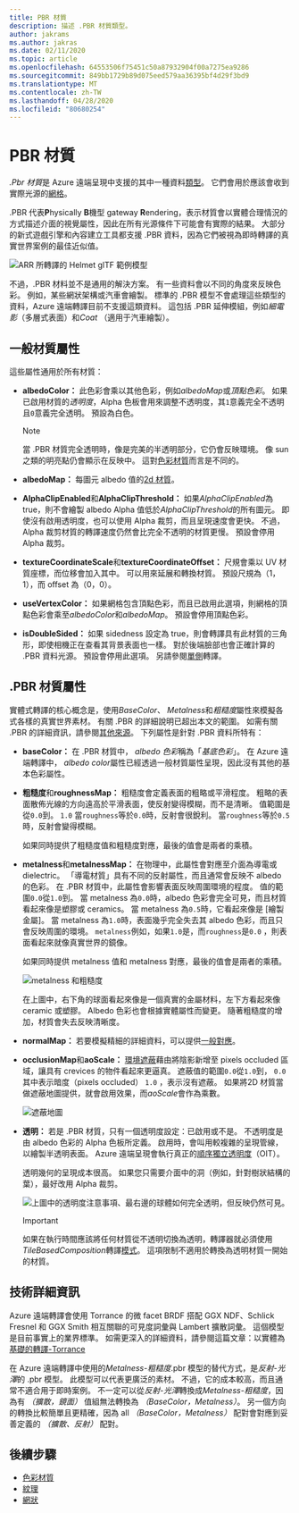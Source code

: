 ```yaml
---
title: PBR 材質
description: 描述 .PBR 材質類型。
author: jakrams
ms.author: jakras
ms.date: 02/11/2020
ms.topic: article
ms.openlocfilehash: 64553506f75451c50a87932904f00a7275ea9286
ms.sourcegitcommit: 849bb1729b89d075eed579aa36395bf4d29f3bd9
ms.translationtype: MT
ms.contentlocale: zh-TW
ms.lasthandoff: 04/28/2020
ms.locfileid: "80680254"
---
```

# <a name="pbr-materials"></a>PBR 材質

*.Pbr 材質*是 Azure 遠端呈現中支援的其中一種資料[類型](../../concepts/materials.md)。 它們會用於應該會收到實際光源的[網格](../../concepts/meshes.md)。

.PBR 代表**P**hysically **B**機型 gateway **R**endering，表示材質會以實體合理情況的方式描述介面的視覺屬性，因此在所有光源條件下可能會有實際的結果。 大部分的新式遊戲引擎和內容建立工具都支援 .PBR 資料，因為它們被視為即時轉譯的真實世界案例的最佳近似值。

![ARR 所轉譯的 Helmet glTF 範例模型](media/helmet.png)

不過，.PBR 材料並不是通用的解決方案。 有一些資料會以不同的角度來反映色彩。 例如，某些網狀架構或汽車會繪製。 標準的 .PBR 模型不會處理這些類型的資料，Azure 遠端轉譯目前不支援這類資料。 這包括 .PBR 延伸模組，例如*細電影*（多層式表面）和*Coat* （適用于汽車繪製）。

## <a name="common-material-properties"></a>一般材質屬性

這些屬性通用於所有材質：

* **albedoColor：** 此色彩會乘以其他色彩，例如*albedoMap*或*頂點色彩*。 如果已啟用材質的*透明度*，Alpha 色板會用來調整不透明度，其`1`意義完全不透明且`0`意義完全透明。 預設為白色。

  > [!NOTE]
  > 當 .PBR 材質完全透明時，像是完美的半透明部分，它仍會反映環境。 像 sun 之類的明亮點仍會顯示在反映中。 這對[色彩材質](color-materials.md)而言是不同的。

* **albedoMap：** 每圖元 albedo 值的[2d 材質](../../concepts/textures.md)。

* **AlphaClipEnabled**和**AlphaClipThreshold：** 如果*AlphaClipEnabled*為 true，則不會繪製 albedo Alpha 值低於*AlphaClipThreshold*的所有圖元。 即使沒有啟用透明度，也可以使用 Alpha 裁剪，而且呈現速度會更快。 不過，Alpha 裁剪材質的轉譯速度仍然會比完全不透明的材質更慢。 預設會停用 Alpha 裁剪。

* **textureCoordinateScale**和**textureCoordinateOffset：** 尺規會乘以 UV 材質座標，而位移會加入其中。 可以用來延展和轉換材質。 預設尺規為（1，1），而 offset 為（0，0）。

* **useVertexColor：** 如果網格包含頂點色彩，而且已啟用此選項，則網格的頂點色彩會乘至*albedoColor*和*albedoMap*。 預設會停用頂點色彩。

* **isDoubleSided：** 如果 sidedness 設定為 true，則會轉譯具有此材質的三角形，即使相機正在查看其背景表面也一樣。 對於後端臉部也會正確計算的 .PBR 資料光源。 預設會停用此選項。 另請參閱[單側](single-sided-rendering.md)轉譯。

## <a name="pbr-material-properties"></a>.PBR 材質屬性

實體式轉譯的核心概念是，使用*BaseColor*、 *Metalness*和*粗糙度*屬性來模擬各式各樣的真實世界素材。 有關 .PBR 的詳細說明已超出本文的範圍。 如需有關 .PBR 的詳細資訊，請參閱[其他來源](http://www.pbr-book.org)。 下列屬性是針對 .PBR 資料所特有：

* **baseColor：** 在 .PBR 材質中， *albedo 色彩*稱為「*基底色彩*」。 在 Azure 遠端轉譯中， *albedo color*屬性已經透過一般材質屬性呈現，因此沒有其他的基本色彩屬性。

* **粗糙度**和**roughnessMap：** 粗糙度會定義表面的粗略或平滑程度。 粗略的表面散佈光線的方向遠高於平滑表面，使反射變得模糊，而不是清晰。 值範圍是從`0.0`到。 `1.0` 當`roughness`等於`0.0`時，反射會很銳利。 當`roughness`等於`0.5`時，反射會變得模糊。

  如果同時提供了粗糙度值和粗糙度對應，最後的值會是兩者的乘積。

* **metalness**和**metalnessMap：** 在物理中，此屬性會對應至介面為導電或 dielectric。 「導電材質」具有不同的反射屬性，而且通常會反映不 albedo 的色彩。 在 .PBR 材質中，此屬性會影響表面反映周圍環境的程度。 值的範圍`0.0`從`1.0`到。 當 metalness 為`0.0`時，albedo 色彩會完全可見，而且材質看起來像是塑膠或 ceramics。 當 metalness 為`0.5`時，它看起來像是 [繪製金屬]。 當 metalness 為`1.0`時，表面幾乎完全失去其 albedo 色彩，而且只會反映周圍的環境。 `metalness`例如，如果`1.0`是，而`roughness`是`0.0` ，則表面看起來就像真實世界的鏡像。

  如果同時提供 metalness 值和 metalness 對應，最後的值會是兩者的乘積。

  ![metalness 和粗糙度](./media/metalness-roughness.png)

  在上圖中，右下角的球面看起來像是一個真實的金屬材料，左下方看起來像 ceramic 或塑膠。 Albedo 色彩也會根據實體屬性而變更。 隨著粗糙度的增加，材質會失去反映清晰度。

* **normalMap：** 若要模擬精細的詳細資料，可以提供[一般對應](https://en.wikipedia.org/wiki/Normal_mapping)。

* **occlusionMap**和**aoScale：** [環境遮蔽](https://en.wikipedia.org/wiki/Ambient_occlusion)藉由將陰影新增至 pixels occluded 區域，讓具有 crevices 的物件看起來更逼真。 遮蔽值的範圍`0.0`從`1.0`到， `0.0`其中表示暗度（pixels occluded） `1.0` ，表示沒有遮蔽。 如果將2D 材質當做遮蔽地圖提供，就會啟用效果，而*aoScale*會作為乘數。

  ![遮蔽地圖](./media/boom-box-ao2.gif)

* **透明：** 若是 .PBR 材質，只有一個透明度設定：已啟用或不是。 不透明度是由 albedo 色彩的 Alpha 色板所定義。 啟用時，會叫用較複雜的呈現管線，以繪製半透明表面。 Azure 遠端呈現會執行真正的[順序獨立透明度](https://en.wikipedia.org/wiki/Order-independent_transparency)（OIT）。

  透明幾何的呈現成本很高。 如果您只需要介面中的洞（例如，針對樹狀結構的葉），最好改用 Alpha 裁剪。

  ![上](./media/transparency.png)圖中的透明度注意事項、最右邊的球體如何完全透明，但反映仍然可見。

  > [!IMPORTANT]
  > 如果在執行時間應該將任何材質從不透明切換為透明，轉譯器就必須使用*TileBasedComposition*轉譯[模式](../../concepts/rendering-modes.md)。 這項限制不適用於轉換為透明材質一開始的材質。

## <a name="technical-details"></a>技術詳細資訊

Azure 遠端轉譯會使用 Torrance 的微 facet BRDF 搭配 GGX NDF、Schlick Fresnel 和 GGX Smith 相互關聯的可見度詞彙與 Lambert 擴散詞彙。 這個模型是目前事實上的業界標準。 如需更深入的詳細資料，請參閱這篇文章：以實體為[基礎的轉譯-Torrance](http://www.codinglabs.net/article_physically_based_rendering_cook_torrance.aspx)

 在 Azure 遠端轉譯中使用的*Metalness-粗糙度*.pbr 模型的替代方式，是*反射-光澤*的 .pbr 模型。 此模型可以代表更廣泛的素材。 不過，它的成本較高，而且通常不適合用于即時案例。
不一定可以從*反射-光澤*轉換成*Metalness-粗糙度*，因為有 *（擴散，鏡面）* 值組無法轉換為 *（BaseColor，Metalness）*。 另一個方向的轉換比較簡單且更精確，因為 all *（BaseColor，Metalness）* 配對會對應到妥善定義的 *（擴散、反射）* 配對。

## <a name="next-steps"></a>後續步驟

* [色彩材質](color-materials.md)
* [紋理](../../concepts/textures.md)
* [網狀](../../concepts/meshes.md)
